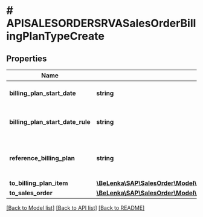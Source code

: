 # # APISALESORDERSRVASalesOrderBillingPlanTypeCreate

## Properties

Name | Type | Description | Notes
------------ | ------------- | ------------- | -------------
**billing_plan_start_date** | **string** | Start Date of Billing/Invoicing Plan | [optional]
**billing_plan_start_date_rule** | **string** | Rule for Origin of Start Date of Billing/Invoicing Plan | [optional]
**reference_billing_plan** | **string** | Reference Billing Plan Number / Invoicing Plan Number | [optional]
**to_billing_plan_item** | [**\BeLenka\SAP\SalesOrder\Model\APISALESORDERSRVASalesOrderBillingPlanTypeCreateToBillingPlanItem**](APISALESORDERSRVASalesOrderBillingPlanTypeCreateToBillingPlanItem.md) |  | [optional]
**to_sales_order** | [**\BeLenka\SAP\SalesOrder\Model\APISALESORDERSRVASalesOrderTypeCreate**](APISALESORDERSRVASalesOrderTypeCreate.md) |  | [optional]

[[Back to Model list]](../../README.md#models) [[Back to API list]](../../README.md#endpoints) [[Back to README]](../../README.md)
